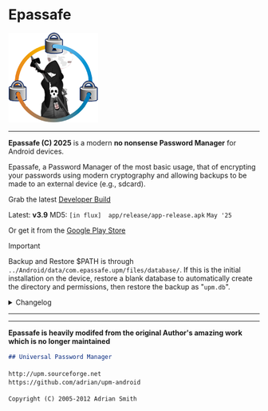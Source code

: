 # Epassafe

![logo](https://github.com/appatalks/Epassafe/blob/main/app/src/main/res/drawable/logo.png?raw=true)

---

**Epassafe (C) 2025** is a modern **no nonsense Password Manager** for Android devices.

Epassafe, a Password Manager of the most basic usage, that of encrypting your passwords using modern cryptography and allowing backups to be made to an external device (e.g., sdcard). 

Grab the latest [Developer Build](https://github.com/appatalks/Epassafe/raw/refs/heads/main/app/release/app-release.apk)

Latest: **v3.9** MD5: ```[in flux]  app/release/app-release.apk``` ```May '25```

Or get it from the [Google Play Store](https://play.google.com/store/apps/details?id=com.epassafe.upm&pcampaignid=web_share)

> [!IMPORTANT]
> Backup and Restore $PATH is through `../Android/data/com.epassafe.upm/files/database/`. If this is the initial installation on the device, restore a blank database to automatically create the directory and permissions, then restore the backup as "`upm.db`".

<details>

<summary>Changelog</summary>

```markdown
***History***

 - **v3.9**: Code cleanup, corrections - Argon2id not used.  
 - **v3.8**: (May 2025) Major updates, including modern cryptography options, export-to-cvs, bug fixes
 - **v3.7**: Android SDK Target 35; Minor updates, bug fixes.
 - **v3.5**: General update, moved to [github.com/appatalks/Epassafe](https://github.com/appatalks/Epassafe)
 - **v3.2**: Tweaked Exit code for better performance
 - **v3.1**: Resolved Clipboard Sensitive Data copy issue on Main View
 - **v3.0**: Play Store Release Candidate: Backups stored in `Android/data/com.epassafe.upm/files/database`, permissions no longer needed
 - **v2.9**: Android 13 Clipboard Sensitive Data Recommendation added to Main List view
 - **v2.8**: Fixed annoying Exit Bug
 - **v2.7**: Code Clean up, Additional Android 13 Support improvements
 - **v2.6**: Updated for Android 13 Support
   - To solve for Android 13 Permissions
   - Adjusted Password Generator Text Scaling
   - Logo now in HD
 - **v2.5**: Copy Allowed on Notes View, Expanded lines for Notes Edit
 - **v2.4**: Code Cleanup; App Size Reduced by half, Easter Egg + Game added
 - **v2.3**: Code Cleanup
 - **v2.2** (Aug 2022): Backport Passwords should be invisible to accessibility service. Code Cleanup; Notes Added for Delete from menus - Still not working :/
 - **v2.1** (July 2022): Added Permissions/SDK Updates for Android 11+ in Manifest.
   - **Still need to manually authorize permissions in Android App Settings**.
   - Confirmed working with Android 12.
   - More Code Cleanup
 - **v2.0**: Out of Beta (6 Years Later o.O)
   - Updated for Android v9.0+ (Q, PIE) 2019.
   - Updated Build API from 16 to 29.0.1.
   - Adjusted lockout to 1 hour - very annoying having it auto-lock so quickly.
   - Code Clean up.
 - **v1.9b Beta**: Changed lockout to 5 mins, added screen keep alive to fix issue of timer not working when phone sleeps.
 - **v1.8b Beta**: Replaced Master Password Warning Text with Logo. (Just don't forget your password!)
   - Added 10-minute timer to lockout. So no more worries if you forget to lock the app.
 - **v1.7b Beta**: Created an Automatic Backup `aupm.db` from Manual Backup `upm.db` on application exit
   - **Restore still from Manual Backup file `upm.db`**
   - If you want to restore automatic backup, must rename `aupm.db` to `upm.db` from the root of sdCard
     (This makes good practice to do manual backups in the first place, but leaves a safety net for just in case, i.e. database corruption)
 - **v1.6b Beta**: Added Password Generator ([https://github.com/rod86/PassGenerator](https://github.com/rod86/PassGenerator))
 - **v1.5b Beta**: Code Clean Up
 - **v1.4b Beta**: Added Quick Lock with Volume Down (Temporary until figuring out with Screen Off)
 - **v1.3b Beta**: Added Add Account Button to Lists for easy One Click Add Option. Additional Code Clean up.
 - **v1.2b Beta**: Aesthetics and Code Optimization
 - **v1.1b Beta**: Fixed Launch Icon on Some devices not showing up.
 - **v1.0b Beta**: (2013) Initial Release
```

</details>

---

---

**Epassafe is heavily modifed from the original Author's amazing work which is no longer maintained**

```md
## Universal Password Manager

http://upm.sourceforge.net
https://github.com/adrian/upm-android

Copyright (C) 2005-2012 Adrian Smith
```
